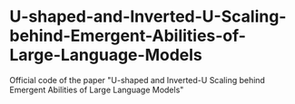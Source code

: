 # U-shaped-and-Inverted-U-Scaling-behind-Emergent-Abilities-of-Large-Language-Models
Official code of the paper "U-shaped and Inverted-U Scaling behind Emergent Abilities of Large Language Models"
